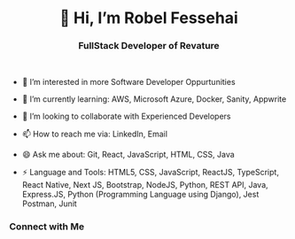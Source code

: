 <h1 align="center">👋 Hi, I’m Robel Fessehai</h1>
<h3 align="center">FullStack Developer of Revature</h3>
<br>

- 👀 I’m interested in more Software Developer Oppurtunities

- 🌱 I’m currently learning: AWS, Microsoft Azure, Docker, Sanity, Appwrite
 
- 💞️ I’m looking to collaborate with Experienced Developers
 
- 📫 How to reach me via: LinkedIn, Email
 
- 😄 Ask me about: Git, React, JavaScript, HTML, CSS, Java
 
- ⚡ Language and Tools: HTML5, CSS, JavaScript, ReactJS, TypeScript, React Native, Next JS, Bootstrap, NodeJS, Python, REST API, Java, Express.JS, Python (Programming Language using Django), Jest Postman, Junit

<h3 align="left"> Connect with Me </h3>

